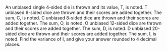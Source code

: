 

An unbiased single 4-sided die is thrown and its value, T, is noted.
T unbiased 6-sided dice are thrown and their scores are added together. The sum, C, is noted.
C unbiased 8-sided dice are thrown and their scores are added together. The sum, O, is noted.
O unbiased 12-sided dice are thrown and their scores are added together. The sum, D, is noted.
D unbiased 20-sided dice are thrown and their scores are added together. The sum, I, is noted.
Find the variance of I, and give your answer rounded to 4 decimal places.

